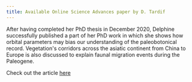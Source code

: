 ```yaml
---
title: Available Online Science Advances paper by D. Tardif
---
```


After having completed her PhD thesis in December 2020, Delphine successfully published a part of her PhD work 
in which she shows how orbital parameters may bias our understanding of the paleobotonical record. Vegetation's 
corridors across the asiatic continent from China to Europe is also discussed to explain faunal migration events 
during the Paleogene.

Check out the article [here](https://www.science.org/doi/10.1126/sciadv.abh2819)
